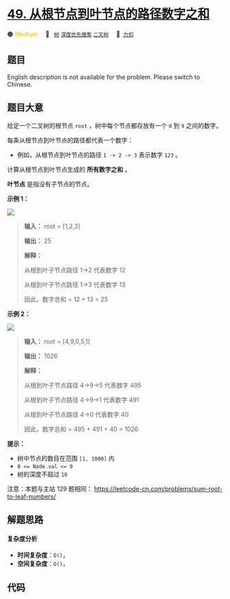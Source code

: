 # [49. 从根节点到叶节点的路径数字之和](https://2xiao.github.io/leetcode-js/offer2/jz_offer_II_049.html)

🟠 <font color=#ffb800>Medium</font>&emsp; 🔖&ensp; [`树`](/tag/tree.md) [`深度优先搜索`](/tag/depth-first-search.md) [`二叉树`](/tag/binary-tree.md)&emsp; 🔗&ensp;[`力扣`](https://leetcode.cn/problems/3Etpl5)

## 题目

English description is not available for the problem. Please switch to
Chinese.


## 题目大意

给定一个二叉树的根节点 `root` ，树中每个节点都存放有一个 `0` 到 `9` 之间的数字。

每条从根节点到叶节点的路径都代表一个数字：

  * 例如，从根节点到叶节点的路径 `1 -> 2 -> 3` 表示数字 `123` 。

计算从根节点到叶节点生成的 **所有数字之和** 。

**叶节点** 是指没有子节点的节点。



**示例 1：**

![](https://assets.leetcode.com/uploads/2021/02/19/num1tree.jpg)

> 
> 
> 
> 
> 
> **输入：** root = [1,2,3]
> 
> **输出：** 25
> 
> **解释：**
> 
> 从根到叶子节点路径 1->2 代表数字 12
> 
> 从根到叶子节点路径 1->3 代表数字 13
> 
> 因此，数字总和 = 12 + 13 = 25

**示例 2：**

![](https://assets.leetcode.com/uploads/2021/02/19/num2tree.jpg)

> 
> 
> 
> 
> 
> **输入：** root = [4,9,0,5,1]
> 
> **输出：** 1026
> 
> **解释：**
> 
> 从根到叶子节点路径 4->9->5 代表数字 495
> 
> 从根到叶子节点路径 4->9->1 代表数字 491
> 
> 从根到叶子节点路径 4->0 代表数字 40
> 
> 因此，数字总和 = 495 + 491 + 40 = 1026
> 
> 



**提示：**

  * 树中节点的数目在范围 `[1, 1000]` 内
  * `0 <= Node.val <= 9`
  * 树的深度不超过 `10`



注意：本题与主站 129 题相同： <https://leetcode-cn.com/problems/sum-root-to-leaf-numbers/>


## 解题思路

#### 复杂度分析

- **时间复杂度**：`O()`，
- **空间复杂度**：`O()`，

## 代码

```javascript

```